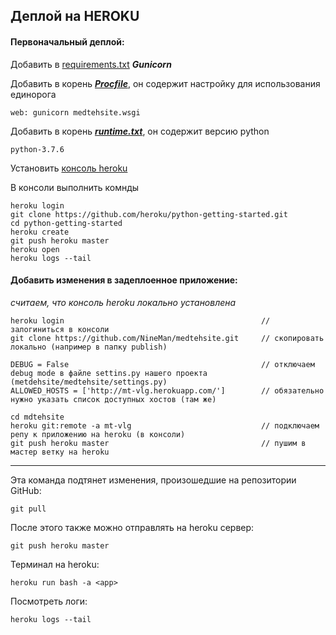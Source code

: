 ## Деплой на HEROKU

#### Первоначальный деплой:

Добавить в [requirements.txt](https://github.com/NineMan/medtehsite/blob/master/requirements.txt) ***Gunicorn***

    
Добавить в корень ***[Procfile](https://github.com/NineMan/medtehsite/blob/master/Procfile)***, он содержит настройку для использования единорога 


    web: gunicorn medtehsite.wsgi
    

Добавить в корень ***[runtime.txt](https://github.com/NineMan/medtehsite/blob/master/runtime.txt)***, он содержит версию python
    
    
    python-3.7.6
    

Установить [консоль heroku](https://devcenter.heroku.com/articles/getting-started-with-python#set-up)

В консоли выполнить комнды

    heroku login
    git clone https://github.com/heroku/python-getting-started.git
    cd python-getting-started
    heroku create
    git push heroku master
    heroku open
    heroku logs --tail


#### Добавить изменения в задеплоенное приложение:

*считаем, что консоль heroku локально установлена*

    heroku login                                            // залогиниться в консоли
    git clone https://github.com/NineMan/medtehsite.git     // скопировать локально (например в папку publish)

    DEBUG = False                                           // отключаем debug mode в файле settins.py нашего проекта (metdehsite/medtehsite/settings.py)
    ALLOWED_HOSTS = ['http://mt-vlg.herokuapp.com/']        // обязательно нужно указать список доступных хостов (там же)

    cd mdtehsite
    heroku git:remote -a mt-vlg                             // подключаем репу к приложению на heroku (в консоли)
    git push heroku master                                  // пушим в мастер ветку на heroku

---

Эта команда подтянет изменения, произошедшие на репозитории GitHub:

    git pull    

После этого также можно отправлять на heroku сервер:
    
    git push heroku master

Терминал на heroku:

    heroku run bash -a <app>

Посмотреть логи:

    heroku logs --tail
